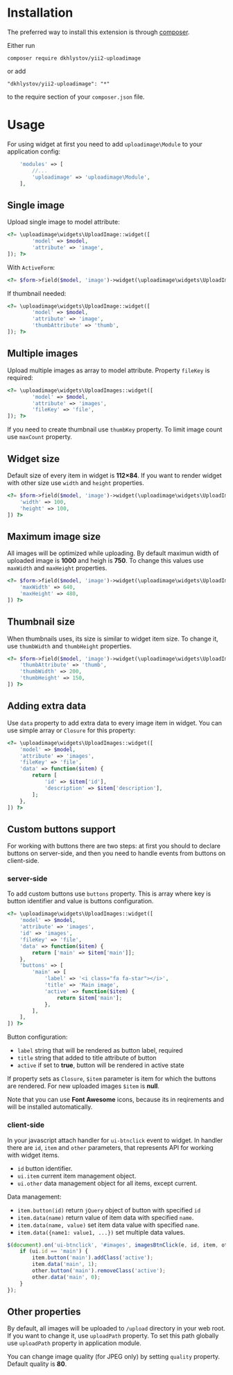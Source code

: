 # Installation

The preferred way to install this extension is through [composer](http://getcomposer.org/download/).

Either run

```
composer require dkhlystov/yii2-uploadimage
```

or add

```
"dkhlystov/yii2-uploadimage": "*"
```

to the require section of your `composer.json` file.


# Usage

For using widget at first you need to add `uploadimage\Module` to your application config:

```php
    'modules' => [
        //...
        'uploadimage' => 'uploadimage\Module',
    ],
```

## Single image

Upload single image to model attribute:

```php
<?= \uploadimage\widgets\UploadImage::widget([
        'model' => $model,
        'attribute' => 'image',
]); ?>
```

With `ActiveForm`:

```php
<?= $form->field($model, 'image')->widget(\uploadimage\widgets\UploadImage::className()) ?>
```

If thumbnail needed:

```php
<?= \uploadimage\widgets\UploadImage::widget([
        'model' => $model,
        'attribute' => 'image',
        'thumbAttribute' => 'thumb',
]); ?>
```

## Multiple images

Upload multiple images as array to model attribute. Property `fileKey` is required:

```php
<?= \uploadimage\widgets\UploadImages::widget([
        'model' => $model,
        'attribute' => 'images',
        'fileKey' => 'file',
]); ?>
```

If you need to create thumbnail use `thumbKey` property. To limit image count use `maxCount` property.

## Widget size

Default size of every item in widget is **112&times;84**. If you want to render widget with other size use `width` and `height` properties.

```php
<?= $form->field($model, 'image')->widget(\uploadimage\widgets\UploadImage::className(), [
    'width' => 100,
    'height' => 100,
]) ?>
```

## Maximum image size

All images will be optimized while uploading. By default maximun width of uploaded image is **1000** and heigh is **750**. To change this values use `maxWidth` and `maxHeight` properties.

```php
<?= $form->field($model, 'image')->widget(\uploadimage\widgets\UploadImage::className(), [
    'maxWidth' => 640,
    'maxHeight' => 480,
]) ?>
```

## Thumbnail size

When thumbnails uses, its size is similar to widget item size. To change it, use `thumbWidth` and `thumbHeight` properties.

```php
<?= $form->field($model, 'image')->widget(\uploadimage\widgets\UploadImage::className(), [
    'thumbAttribute' => 'thumb',
    'thumbWidth' => 200,
    'thumbHeight' => 150,
]) ?>
```

## Adding extra data

Use `data` property to add extra data to every image item in widget. You can use simple array or `Closure` for this property:

```php
<?= \uploadimage\widgets\UploadImages::widget([
    'model' => $model,
    'attribute' => 'images',
    'fileKey' => 'file',
    'data' => function($item) {
        return [
            'id' => $item['id'],
            'description' => $item['description'],
        ];
    },
]) ?>
```

## Custom buttons support

For working with buttons there are two steps: at first you should to declare buttons on server-side, and then you need to handle events from buttons on client-side.

### server-side

To add custom buttons use `buttons` property. This is array where key is button identifier and value is buttons configuration.
```php
<?= \uploadimage\widgets\UploadImages::widget([
    'model' => $model,
    'attribute' => 'images',
    'id' => 'images',
    'fileKey' => 'file',
    'data' => function($item) {
        return ['main' => $item['main']];
    },
    'buttons' => [
        'main' => [
            'label' => '<i class="fa fa-star"></i>',
            'title' => 'Main image',
            'active' => function($item) {
                return $item['main'];
            },
        ],
    ],
]) ?>
```

Button configuration:

* `label` string that will be rendered as button label, required
* `title` string that added to title attribute of button
* `active` if set to **true**, button will be rendered in active state

If property sets as `Closure`, `$item` parameter is item for which the buttons are rendered. For new uploaded images `$item` is **null**.

Note that you can use **Font Awesome** icons, because its in reqirements and will be installed automatically.

### client-side

In your javascript attach handler for `ui-btnclick` event to widget. In handler there are `id`, `item` and `other` parameters, that represents API for working with widget items.

* `id` button identifier.
* `ui.item` current item management object.
* `ui.other` data management object for all items, except current.

Data management:

* `item.button(id)` return `jQuery` object of button with specified `id`
* `item.data(name)` return value of item data with specified `name`.
* `item.data(name, value)` set item data value with specified `name`.
* `item.data({name1: value1, ...})` set multiple data values.

```js
$(document).on('ui-btnclick', '#images', imagesBtnClick(e, id, item, other) {
    if (ui.id == 'main') {
        item.button('main').addClass('active');
        item.data('main', 1);
        other.button('main').removeClass('active');
        other.data('main', 0);
    }
});
```

## Other properties

By default, all images will be uploaded to `/upload` directory in your web root. If you want to change it, use `uploadPath` property. To set this path globally use `uploadPath` property in application module.

You can change image quality (for JPEG only) by setting `quality` property. Default quality is **80**.
